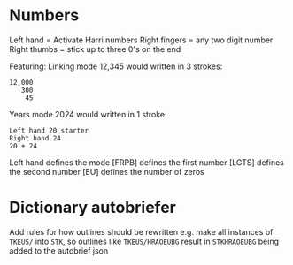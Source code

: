 # Numbers

Left hand = Activate Harri numbers
Right fingers = any two digit number
Right thumbs = stick up to three 0's on the end

Featuring:
Linking mode
12,345 would written in 3 strokes:
```
12,000
   300
    45
```

Years mode
2024 would written in 1 stroke:
```
Left hand 20 starter
Right hand 24
20 + 24
```

Left hand defines the mode
[FRPB] defines the first number
[LGTS] defines the second number
[EU]   defines the number of zeros



# Dictionary autobriefer
Add rules for how outlines should be rewritten
e.g. make all instances of `TKEUS/` into `STK`, so outlines like `TKEUS/HRAOEUBG` result in `STKHRAOEUBG` being added to the autobrief json
